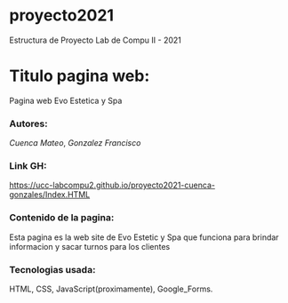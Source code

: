 # proyecto2021
Estructura de Proyecto Lab de Compu II - 2021

# Titulo pagina web: 
Pagina web Evo Estetica y Spa 
### Autores:
*Cuenca Mateo*, *Gonzalez Francisco*
### Link GH:
https://ucc-labcompu2.github.io/proyecto2021-cuenca-gonzales/Index.HTML
### Contenido de la pagina:
Esta pagina es la web site de Evo Estetic y Spa que funciona para brindar informacion
y sacar turnos para los clientes
### Tecnologias usada:
HTML, CSS, JavaScript(proximamente), Google_Forms.
